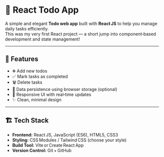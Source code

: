 # 📝 React Todo App

A simple and elegant **Todo web app** built with **React JS** to help you manage daily tasks efficiently.  
This was my very first React project — a short jump into component‑based development and state management!

---

## 🚀 Features

- ➕ Add new todos
- ✅ Mark tasks as completed
- 🗑️ Delete tasks
- 💾 Data persistence using browser storage (optional)
- 🔄 Responsive UI with real‑time updates
- ✨ Clean, minimal design

---

## 🏗️ Tech Stack

- **Frontend:** React JS, JavaScript (ES6), HTML5, CSS3
- **Styling:** CSS Modules / Tailwind CSS (choose your style)
- **Build Tool:** Vite or Create React App
- **Version Control:** Git + GitHub
